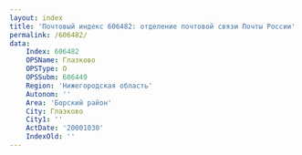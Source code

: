 ```yaml
---
layout: index
title: 'Почтовый индекс 606482: отделение почтовой связи Почты России'
permalink: /606482/
data:
    Index: 606482
    OPSName: Глазково
    OPSType: О
    OPSSubm: 606449
    Region: 'Нижегородская область'
    Autonom: ''
    Area: 'Борский район'
    City: Глазково
    City1: ''
    ActDate: '20001030'
    IndexOld: ''
---
```

